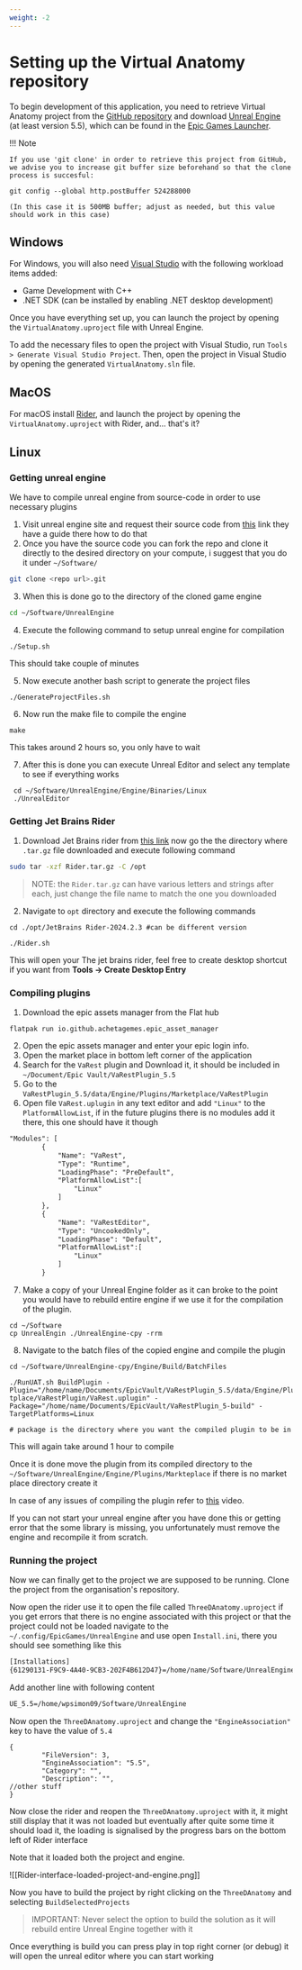 ```yaml
---
weight: -2
---
```


# Setting up the Virtual Anatomy repository

To begin development of this application, you need to retrieve Virtual Anatomy project from the [GitHub repository](https://github.com/jrcz-data-science-lab/Virtual-Anatomy-UE) and download [Unreal Engine](https://www.unrealengine.com/en-US) (at least version 5.5), which can be found in the [Epic Games Launcher](https://store.epicgames.com/en-US/download).

!!! Note 

    If you use 'git clone' in order to retrieve this project from GitHub, we advise you to increase git buffer size beforehand so that the clone process is succesful:

    git config --global http.postBuffer 524288000

    (In this case it is 500MB buffer; adjust as needed, but this value should work in this case)

## Windows

For Windows, you will also need [Visual Studio](https://visualstudio.microsoft.com) with the following workload items added:

- Game Development with C++
- .NET SDK (can be installed by enabling .NET desktop development)

Once you have everything set up, you can launch the project by opening the `VirtualAnatomy.uproject` file with Unreal Engine.

To add the necessary files to open the project with Visual Studio, run `Tools > Generate Visual Studio Project`. Then, open the project in Visual Studio by opening the generated `VirtualAnatomy.sln` file.

## MacOS

For macOS install [Rider](https://www.jetbrains.com/rider/), and launch the project by opening the `VirtualAnatomy.uproject` with Rider, and... that's it?

## Linux

### Getting unreal engine
We have to compile unreal engine from source-code in order to use necessary plugins 

1. Visit unreal engine site and request their source code from [this](https://www.unrealengine.com/en-US/ue-on-github) link they have a guide there how to do that
2. Once you have the source code you can fork the repo and clone it directly to the desired directory on your compute, i suggest that you do it under `~/Software/`

```bash
git clone <repo url>.git
```

3.  When this is done go to the directory of the cloned game engine

```bash
cd ~/Software/UnrealEngine
```

4. Execute the following command to setup unreal engine for compilation

```shell
./Setup.sh
```
This should take couple of minutes

5. Now execute another bash script to generate the project files 

```shell
./GenerateProjectFiles.sh
```

6. Now run the make file to compile the engine 
```shell
make
```
This takes around 2 hours so, you only have to wait

7. After this is done you can execute Unreal Editor and select any template to see if everything works

```shell
 cd ~/Software/UnrealEngine/Engine/Binaries/Linux
 ./UnrealEditor
```

### Getting Jet Brains Rider

1. Download Jet Brains rider from [this link](https://www.jetbrains.com/rider/download/#section=linux)  now go the the directory where `.tar.gz` file downloaded and execute following command 

```bash
sudo tar -xzf Rider.tar.gz -C /opt
```

>NOTE: the `Rider.tar.gz` can have various letters and strings after each, just change the file name to match the one you downloaded

2. Navigate to `opt` directory and execute  the following commands
```shell
cd ./opt/JetBrains Rider-2024.2.3 #can be different version

./Rider.sh
```

This will open your The jet brains rider, feel free to create desktop shortcut if you want from **Tools -> Create Desktop Entry**

### Compiling plugins 

1. Download the epic assets manager from the Flat hub

```shell
flatpak run io.github.achetagemes.epic_asset_manager
```

2. Open the epic assets manager and enter your epic login info.
3. Open the market place in bottom left corner of the application 
4. Search for the `VaRest` plugin and Download it, it should be included in `~/Document/Epic Vault/VaRestPlugin_5.5`
5. Go to the `VaRestPlugin_5.5/data/Engine/Plugins/Marketplace/VaRestPlugin`
6. Open file `VaRest.uplugin` in any text editor and add `"Linux"` to the `PlatformAllowList`, if in the future plugins there is no modules add it there, this one should have it though
```txt
"Modules": [
		{
			"Name": "VaRest",
			"Type": "Runtime",
			"LoadingPhase": "PreDefault",
			"PlatformAllowList":[
				"Linux"
			]
		},
		{
			"Name": "VaRestEditor",
			"Type": "UncookedOnly",
			"LoadingPhase": "Default",
			"PlatformAllowList":[
				"Linux"
			]
		}
```

7. Make a copy of your Unreal Engine folder as it can broke to the point you would have to rebuild entire engine if we use it for the compilation of the plugin.

```shell
cd ~/Software
cp UnrealEngin ./UnrealEngine-cpy -rrm 
```

8.  Navigate to the batch files of the copied engine and compile the plugin
```shell
cd ~/Software/UnrealEngine-cpy/Engine/Build/BatchFiles

./RunUAT.sh BuildPlugin -Plugin="/home/name/Documents/EpicVault/VaRestPlugin_5.5/data/Engine/Plugins/Marke
tplace/VaRestPlugin/VaRest.uplugin" -Package="/home/name/Documents/EpicVault/VaRestPlugin_5-build" -TargetPlatforms=Linux

# package is the directory where you want the compiled plugin to be in
```

This will again take around 1 hour to compile 

Once it is done move the plugin from its compiled directory to the `~/Software/UnrealEngine/Engine/Plugins/Markteplace` if there is no market place directory create it 

In case of any issues of compiling the plugin refer to [this](https://youtu.be/G8T8T9qlEy8?t=186) video. 

If you can not start your unreal engine after you have done this or getting error that the some library is missing, you unfortunately must remove the engine and recompile it from scratch.

### Running the project 

Now we can finally get to the project we are supposed to be running. Clone the project from the organisation's  repository.

Now open the rider use it to open the file called  `ThreeDAnatomy.uproject` if you get errors that there is no engine associated with this project or that the project could not be loaded navigate to the  `~/.config/EpicGames/UnrealEngine` and use open `Install.ini`, there you should see something like this 

```txt
[Installations]
{61290131-F9C9-4A40-9CB3-202F4B612D47}=/home/name/Software/UnrealEngine
```

Add another line with following content

```txt
UE_5.5=/home/wpsimon09/Software/UnrealEngine
```

Now open the `ThreeDAnatomy.uproject` and change the `"EngineAssociation"` key to have the value of `5.4` 

```text
{
        "FileVersion": 3,
        "EngineAssociation": "5.5",
        "Category": "",
        "Description": "",
//other stuff
}
```

Now close the rider and reopen the `ThreeDAnatomy.uproject` with it, it might still display that it was not loaded but eventually after quite some time it should load it, the loading is signalised by the progress bars on the bottom left of Rider interface  

Note that it loaded both the project and engine.


![[Rider-interface-loaded-project-and-engine.png]]

Now you have to build the project by right clicking on the `ThreeDAnatomy` and selecting `BuildSelectedProjects` 

>IMPORTANT: Never select the option to build the solution as it will rebuild entire Unreal Engine together with it

Once everything is build you can press play in top right corner (or debug) it will open the unreal editor where you can start working 

